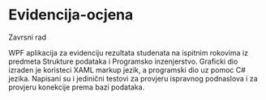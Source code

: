 # Evidencija-ocjena
Zavrsni rad

WPF aplikacija za evidenciju rezultata studenata na ispitnim rokovima iz predmeta Strukture podataka i Programsko inzenjerstvo. Graficki dio izraden je koristeci XAML markup jezik, a programski dio uz pomoc C# jezika.
Napisani su i jedinični testovi za provjeru ispravnog podnaslova i za provjeru konekcije prema bazi podataka.
